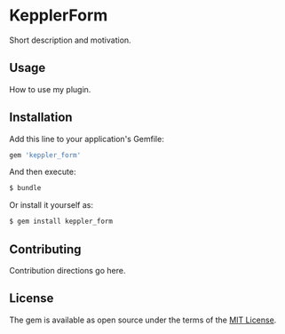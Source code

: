 # KepplerForm
Short description and motivation.

## Usage
How to use my plugin.

## Installation
Add this line to your application's Gemfile:

```ruby
gem 'keppler_form'
```

And then execute:
```bash
$ bundle
```

Or install it yourself as:
```bash
$ gem install keppler_form
```

## Contributing
Contribution directions go here.

## License
The gem is available as open source under the terms of the [MIT License](https://opensource.org/licenses/MIT).
